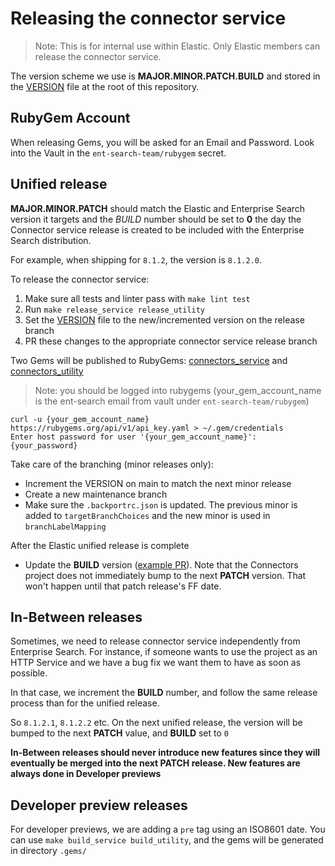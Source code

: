# Releasing the connector service

> Note: This is for internal use within Elastic. Only Elastic members can release the connector service.

The version scheme we use is **MAJOR.MINOR.PATCH.BUILD** and stored in the [VERSION](https://github.com/elastic/connectors-ruby/blob/main/VERSION) file at the root of this repository.

## RubyGem Account

When releasing Gems, you will be asked for an Email and Password. Look into the Vault in the `ent-search-team/rubygem` secret.

## Unified release

**MAJOR.MINOR.PATCH** should match the Elastic and Enterprise Search version it targets and the *BUILD* number should be set to **0** the day the Connector service release is created to be included with the Enterprise Search distribution.

For example, when shipping for `8.1.2`, the version is `8.1.2.0`.

To release the connector service:

1. Make sure all tests and linter pass with `make lint test`
2. Run `make release_service release_utility`
3. Set the [VERSION](../VERSION) file to the new/incremented version on the release branch
4. PR these changes to the appropriate connector service release branch

Two Gems will be published to RubyGems: [connectors_service](https://rubygems.org/gems/connectors_service) and [connectors_utility](https://rubygems.org/gems/connectors_utility)

> Note: you should be logged into rubygems (your_gem_account_name is the ent-search email from vault under `ent-search-team/rubygem`)

```shell
curl -u {your_gem_account_name} https://rubygems.org/api/v1/api_key.yaml > ~/.gem/credentials
Enter host password for user '{your_gem_account_name}': {your_password}

```

Take care of the branching (minor releases only):

- Increment the VERSION on main to match the next minor release
- Create a new maintenance branch
- Make sure the `.backportrc.json` is updated. The previous minor is added to `targetBranchChoices` and the new minor is used in `branchLabelMapping`

After the Elastic unified release is complete

- Update the **BUILD** version ([example PR](https://github.com/elastic/connectors-ruby/pull/81)). Note that the Connectors project does not immediately bump to the next **PATCH** version. That won't happen until that patch release's FF date.

## In-Between releases

Sometimes, we need to release connector service independently from Enterprise Search.
For instance, if someone wants to use the project as an HTTP Service and we have a bug fix we want them to have as soon as possible.

In that case, we increment the **BUILD** number, and follow the same release process than for the unified release.

So `8.1.2.1`, `8.1.2.2` etc. On the next unified release, the version will be bumped to the next **PATCH** value, and **BUILD** set to `0`

**In-Between releases should never introduce new features since they will eventually be merged into the next PATCH release. New features are always done in Developer previews**

## Developer preview releases

For developer previews, we are adding a `pre` tag using an ISO8601 date. You can use `make build_service build_utility`, and the gems will be generated in directory `.gems/`
